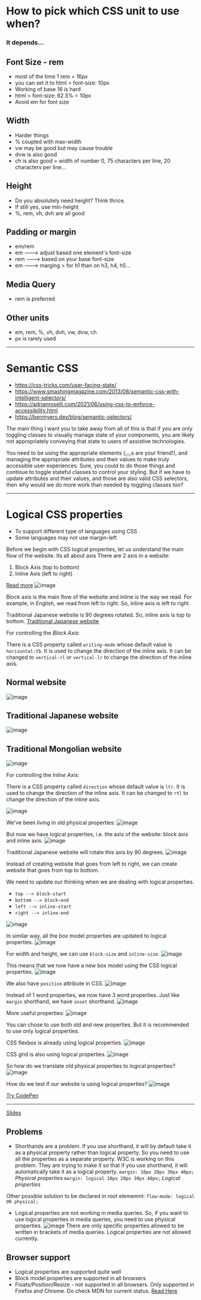 # How to pick which CSS unit to use when?

### It depends...

## Font Size - rem

- most of the time 1 rem = 16px
- you can set it to html > font-size: 10px
- Working of base 16 is hard
- html > font-size: 62.5% = 10px
- Avoid em for font size

## Width

- Harder things
- % coupled with max-width
- vw may be good but may cause trouble
- dvw is also good
- ch is also good = width of number 0, 75 characters per line, 20 characters per line...

## Height

- Do you absolutely need height? Think thrice.
- If still yes, use min-height
- %, rem, vh, dvh are all good

## Padding or margin

- em/rem
- em ---> adjust based one element's font-size
- rem ---> based on your base font-size
- em ---> marging > for h1 than on h3, h4, h5...

## Media Query

- rem is preferred

## Other units

- em, rem, %, vh, dvh, vw, dvw, ch
- px is rarely used

---

# Semantic CSS

- https://css-tricks.com/user-facing-state/
- https://www.smashingmagazine.com/2013/08/semantic-css-with-intelligent-selectors/
- https://adrianroselli.com/2021/06/using-css-to-enforce-accessibility.html
- https://benmyers.dev/blog/semantic-selectors/

The main thing I want you to take away from all of this is that if you are only toggling classes to visually manage state of your components, you are likely not appropriately conveying that state to users of assistive technologies.

You need to be using the appropriate elements (<button></button>s are your friend!), and managing the appropriate attributes and their values to make truly accessible user experiences. Sure, you could to do those things and continue to toggle stateful classes to control your styling. But if we have to update attributes and their values, and those are also valid CSS selectors, then why would we do more work than needed by toggling classes too?

---

# Logical CSS properties

- To support different type of languages using CSS
- Some languages may not use margin-left

Before we begin with CSS logical properties, let us understand the main flow of the website. Its all about axis
There are 2 axis in a website:

1. Block Axis (top to bottom)
2. Inline Axis (left to right)

[Read more](https://www.geeksforgeeks.org/css-logical-properties/)
![image](/src/assets/1.png)

Block axis is the main flow of the website and inline is the way we read. For example, in English, we read from left to right. So, inline axis is left to right.

Traditional Japanese website is 90 degrees rotated. So, inline axis is top to bottom.
[Traditional Japanese website](https://huijing.github.io/zh-type/)

For controlling the _Block Axis_:

There is a CSS property called `writing-mode` whose default value is `horizontal-tb`. It is used to change the direction of the inline axis. It can be changed to `vertical-rl` or `vertical-lr` to change the direction of the inline axis.

## Normal website

![image](/src/assets/2.png)

## Traditional Japanese website

![image](/src/assets/3.png)

## Traditional Mongolian website

![image](/src/assets/4.png)

For controlling the _Inline Axis_:

There is a CSS property called `direction` whose default value is `ltr`. It is used to change the direction of the inline axis. It can be changed to `rtl` to change the direction of the inline axis.

![image](/src/assets/5.png)

We've been living in old physical properties:
![image](/src/assets/6.png)

But now we have logical properties, i.e. the axis of the website: block axis and inline axis.
![image](/src/assets/7.png)

Traditional Japanese website will rotate this axis by 90 degrees.
![image](/src/assets/8.png)

Instead of creating website that goes from left to right, we can create website that goes from top to bottom.

We need to update our thinking when we are dealing with logical properties.

- `top --> block-start`
- `bottom --> block-end`
- `left --> inline-start`
- `right --> inline-end`

![image](/src/assets/9.png)

In similar way, all the box model properties are updated to logical properties.
![image](/src/assets/10.png)

For width and height, we can use `block-size` and `inline-size`.
![image](/src/assets/11.png)

This means that we now have a new box model using the CSS logical properties.
![image](/src/assets/12.png)

We also have `position` attribute in CSS.
![image](/src/assets/13.png)

Instead of 1 word properties, we now have 3 word properties. Just like `margin` shorthand, we have `inset` shorthand.
![image](/src/assets/14.png)

More useful properties:
![image](/src/assets/15.png)

You can chose to use both old and new properties. But it is recommended to use only logical properties.

CSS flexbox is already using logical properties.
![image](/src/assets/16.png)

CSS grid is also using logical properties.
![image](/src/assets/17.png)

So how do we translate old physical properties to logical properties?
![image](/src/assets/18.png)

How do we test if our website is using logical properties?
![image](/src/assets/19.png)

[Try CodePen](https://www.geeksforgeeks.org/css-logical-properties/)

---

[Slides](https://docs.google.com/presentation/d/1rRYSh3Bzzlo0Sdoyk4qrKv3RqfruF4ac-H4IkvRH_J0/edit#slide=id.g33b8a566a1_2_27)

## Problems

- Shorthands are a problem. If you use shorthand, it will by default take it as a physical property rather than logical property. So you need to use all the properties as a separate property.
  W3C is working on this problem. They are trying to make it so that if you use shorthand, it will automatically take it as a logical property.
  `margin: 10px 20px 30px 40px;` _Physical properties_
  `margin: logical 10px 20px 30px 40px;` _Logical properties_

Other possible solution to be declared in root elememnt:
`flow-mode: logical OR physical;`

- Logical properties are not working in media queries. So, if you want to use logical properties in media queries, you need to use physical properties.
  ![image](/src/assets/20.png)
  There are only specific properties allowed to be written in brackets of media queries. Logical properties are not allowed currently.

## Browser support

- Logical properties are supported quite well
- Block model properties are supported in all browsers
- Floats/Position/Resize - not supported in all browsers. Only supported in Firefox and Chrome. Do check MDN for current status.
  [Read Here](https://drafts.csswg.org/css-logical/)
